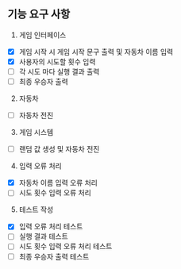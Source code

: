 ## 기능 요구 사항

1. 게임 인터페이스
- [x] 게임 시작 시 게임 시작 문구 출력 및 자동차 이름 입력
- [x] 사용자의 시도할 횟수 입력
- [ ] 각 시도 마다 실행 결과 출력
- [ ] 최종 우승자 출력

2. 자동차
- [ ] 자동차 전진

3. 게임 시스템
- [ ] 랜덤 값 생성 및 자동차 전진

4. 입력 오류 처리
- [x] 자동차 이름 입력 오류 처리
- [ ] 시도 횟수 입력 오류 처리

5. 테스트 작성
- [x] 입력 오류 처리 테스트
- [ ] 실행 결과 테스트
- [ ] 시도 횟수 입력 오류 처리 테스트
- [ ] 최종 우승자 출력 테스트
